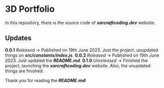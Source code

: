 # 3D Portfolio
In this repository, there is the source code of ___xarcraftcoding.dev___ website.

## Updates
__0.0.1__ _Released_ -> Published on 19th June 2023. Just the project, unupdated things on ___src/constants/index.js___.
__0.0.2__ _Released_ -> Published on 19th June 2023. Just updated the ___README.md___.
__0.1.0__ _Unreleased_ -> Finished the project, launching the ___xarcraftcoding.dev___ website. Also, the unupdated things are finished.

Thank you for reading the ___README.md___!
